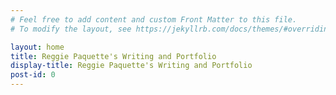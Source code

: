 ```yaml
---
# Feel free to add content and custom Front Matter to this file.
# To modify the layout, see https://jekyllrb.com/docs/themes/#overriding-theme-defaults

layout: home
title: Reggie Paquette's Writing and Portfolio
display-title: Reggie Paquette's Writing and Portfolio
post-id: 0
---
```

